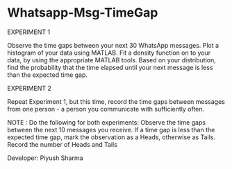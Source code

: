 # Whatsapp-Msg-TimeGap
EXPERIMENT 1

Observe the time gaps between your next 30 WhatsApp messages.
Plot a histogram of your data using MATLAB.
Fit a density function on to your data, by using the appropriate MATLAB tools.
Based on your distribution, find the probability that the time elapsed until your next message is less than the expected time gap.

EXPERIMENT 2

Repeat Experiment 1, but this time, record the time gaps between messages from one person - a person you communicate with sufficiently often.

NOTE : Do the following for both experiments:
Observe the time gaps between the next 10 messages you receive. If a time gap is less than the expected time gap, mark the observation as a Heads, otherwise as Tails. 
Record the number of Heads and Tails


Developer: Piyush Sharma
